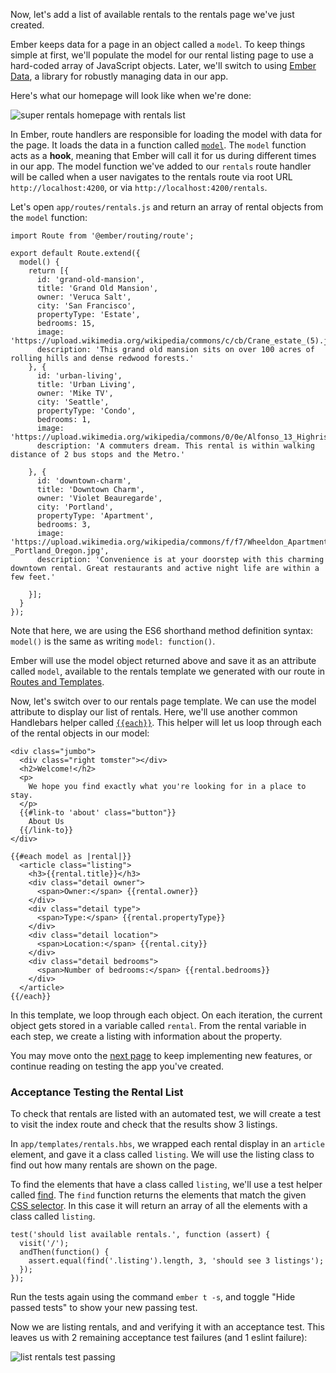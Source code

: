 Now, let's add a list of available rentals to the rentals page we've just created.

Ember keeps data for a page in an object called a `model`.
To keep things simple at first,
we'll populate the model for our rental listing page to use a hard-coded array of JavaScript objects.
Later, we'll switch to using [Ember Data](https://github.com/emberjs/data),
a library for robustly managing data in our app.

Here's what our homepage will look like when we're done:

![super rentals homepage with rentals list](../../images/model-hook/super-rentals-index-with-list.png)

In Ember, route handlers are responsible for loading the model with data for the page.
It loads the data in a function called [`model`](http://emberjs.com/api/classes/Ember.Route.html#method_model).
The `model` function acts as a **hook**, meaning that Ember will call it for us during different times in our app.
The model function we've added to our `rentals` route handler will be called when a user navigates to the rentals route via root URL `http://localhost:4200`, or via `http://localhost:4200/rentals`.

Let's open `app/routes/rentals.js` and return an array of rental objects from the `model` function:

```app/routes/rentals.js{-3,-4,+5,+6,+7,+8,+9,+10,+11,+12,+13,+14,+15,+16,+17,+18,+19,+20,+21,+22,+23,+24,+25,+26,+27,+28,+29,+30,+31,+32,+33,+34,+35,+36,+37,+38}
import Route from '@ember/routing/route';

export default Route.extend({
  model() {
    return [{
      id: 'grand-old-mansion',
      title: 'Grand Old Mansion',
      owner: 'Veruca Salt',
      city: 'San Francisco',
      propertyType: 'Estate',
      bedrooms: 15,
      image: 'https://upload.wikimedia.org/wikipedia/commons/c/cb/Crane_estate_(5).jpg',
      description: 'This grand old mansion sits on over 100 acres of rolling hills and dense redwood forests.'
    }, {
      id: 'urban-living',
      title: 'Urban Living',
      owner: 'Mike TV',
      city: 'Seattle',
      propertyType: 'Condo',
      bedrooms: 1,
      image: 'https://upload.wikimedia.org/wikipedia/commons/0/0e/Alfonso_13_Highrise_Tegucigalpa.jpg',
      description: 'A commuters dream. This rental is within walking distance of 2 bus stops and the Metro.'

    }, {
      id: 'downtown-charm',
      title: 'Downtown Charm',
      owner: 'Violet Beauregarde',
      city: 'Portland',
      propertyType: 'Apartment',
      bedrooms: 3,
      image: 'https://upload.wikimedia.org/wikipedia/commons/f/f7/Wheeldon_Apartment_Building_-_Portland_Oregon.jpg',
      description: 'Convenience is at your doorstep with this charming downtown rental. Great restaurants and active night life are within a few feet.'

    }];
  }
});
```

Note that here, we are using the ES6 shorthand method definition syntax: `model()` is the same as writing `model: function()`.

Ember will use the model object returned above and save it as an attribute called `model`,
available to the rentals template we generated with our route in [Routes and Templates](../routes-and-templates/#toc_a-rentals-route).

Now, let's switch over to our rentals page template.
We can use the model attribute to display our list of rentals.
Here, we'll use another common Handlebars helper called [`{{each}}`](../../templates/displaying-a-list-of-items/).
This helper will let us loop through each of the rental objects in our model:

```app/templates/rentals.hbs{+12,+13,+14,+15,+16,+17,+18,+19,+20,+21,+22,+23,+24,+25,+26,+27,+28,+29}
<div class="jumbo">
  <div class="right tomster"></div>
  <h2>Welcome!</h2>
  <p>
    We hope you find exactly what you're looking for in a place to stay.
  </p>
  {{#link-to 'about' class="button"}}
    About Us
  {{/link-to}}
</div>

{{#each model as |rental|}}
  <article class="listing">
    <h3>{{rental.title}}</h3>
    <div class="detail owner">
      <span>Owner:</span> {{rental.owner}}
    </div>
    <div class="detail type">
      <span>Type:</span> {{rental.propertyType}}
    </div>
    <div class="detail location">
      <span>Location:</span> {{rental.city}}
    </div>
    <div class="detail bedrooms">
      <span>Number of bedrooms:</span> {{rental.bedrooms}}
    </div>
  </article>
{{/each}}
```

In this template, we loop through each object.
On each iteration, the current object gets stored in a variable called `rental`.
From the rental variable in each step, we create a listing with information about the property.

You may move onto the [next page](../installing-addons/) to keep implementing new features, or continue reading on testing the app you've created.

### Acceptance Testing the Rental List

To check that rentals are listed with an automated test, we will create a test to visit the index route and check that the results show 3 listings.

In `app/templates/rentals.hbs`, we wrapped each rental display in an `article` element, and gave it a class called `listing`.
We will use the listing class to find out how many rentals are shown on the page.

To find the elements that have a class called `listing`, we'll use a test helper called [find](http://emberjs.com/api/classes/Ember.Test.html#method_find).
The `find` function returns the elements that match the given [CSS selector](https://developer.mozilla.org/en-US/docs/Web/CSS/CSS_Selectors).
In this case it will return an array of all the elements with a class called `listing`.

```/tests/acceptance/list-rentals-test.js{+2,+3,+4,+5}
test('should list available rentals.', function (assert) {
  visit('/');
  andThen(function() {
    assert.equal(find('.listing').length, 3, 'should see 3 listings');
  });
});
```

Run the tests again using the command `ember t -s`, and toggle "Hide passed tests" to show your new passing test.

Now we are listing rentals, and and verifying it with an acceptance test.
This leaves us with 2 remaining acceptance test failures (and 1 eslint failure):

![list rentals test passing](../../images/model-hook/model-hook.png)
